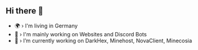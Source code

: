 ## Hi there 👋

<!--
**DerGamer009/DerGamer009** is a ✨ _special_ ✨ repository because its `README.md` (this file) appears on your GitHub profile.

Here are some ideas to get you started:

- 🔭 I’m currently working on ...
- 🌱 I’m currently learning ...
- 👯 I’m looking to collaborate on ...
- 🤔 I’m looking for help with ...
- 💬 Ask me about ...
- 📫 How to reach me: ...
- 😄 Pronouns: ...
- ⚡ Fun fact: ...
-->

- 🌍 › I'm living in Germany
- 🎨 › I'm mainly working on Websites and Discord Bots
- 🔭 › I’m currently working on DarkHex, Minehost, NovaClient, Minecosia